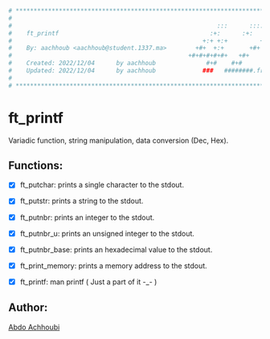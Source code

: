 ```bash
# **************************************************************************** #
#                                                                              #
#                                                         :::      ::::::::    #
#    ft_printf                                          :+:      :+:    :+:    #
#                                                     +:+ +:+         +:+      #
#    By: aachhoub <aachhoub@student.1337.ma>        +#+  +:+       +#+         #
#                                                 +#+#+#+#+#+   +#+            #
#    Created: 2022/12/04      by aachhoub              #+#    #+#              #
#    Updated: 2022/12/04      by aachhoub             ###   ########.fr        #
#                                                                              #
# **************************************************************************** #
```

# ft_printf

Variadic function, string manipulation, data conversion (Dec, Hex).


## Functions:

- [x] ft_putchar: prints a single character to the stdout.
- [x] ft_putstr: prints a string to the stdout.
- [x] ft_putnbr: prints an integer to the stdout.
- [x] ft_putnbr_u: prints an unsigned integer to the stdout.
- [x] ft_putnbr_base: prints an hexadecimal value to the stdout.
- [x] ft_print_memory: prints a memory address to the stdout.
- [x] ft_printf: man printf ( Just a part of it -_- )


## Author:

[Abdo Achhoubi](https://github.com/abdoachhoubi)
